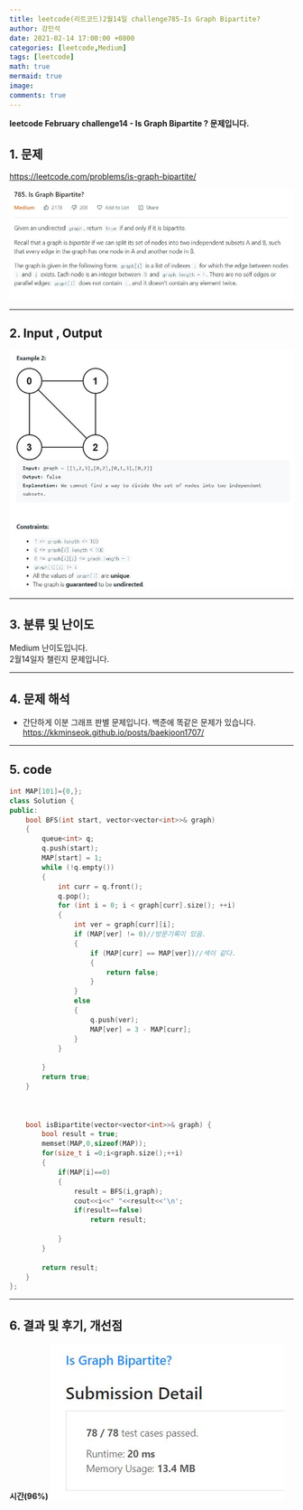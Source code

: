 ```yaml
---
title: leetcode(리트코드)2월14일 challenge785-Is Graph Bipartite?
author: 강민석
date: 2021-02-14 17:00:00 +0800
categories: [leetcode,Medium]
tags: [leetcode]
math: true
mermaid: true
image: 
comments: true
---
```


**leetcode February challenge14 - Is Graph Bipartite ? 문제입니다.**

## 1. 문제
<https://leetcode.com/problems/is-graph-bipartite/>  

![](/assets/img/sample/leetcode/785/Problem.JPG)  

-----  

## 2. Input , Output

![](/assets/img/sample/leetcode/785/input.JPG)  

-----  

## 3. 분류 및 난이도

Medium 난이도입니다.  
2월14일자 챌린지 문제입니다. 

-----  

## 4. 문제 해석

- 간단하게 이분 그래프 판별 문제입니다. 백준에 똑같은 문제가 있습니다.
<https://kkminseok.github.io/posts/baekjoon1707/>


-----  

## 5. code

```c++
int MAP[101]={0,};
class Solution {
public:
    bool BFS(int start, vector<vector<int>>& graph)
    {
        queue<int> q;
        q.push(start);
        MAP[start] = 1;
        while (!q.empty())
        {
            int curr = q.front();
            q.pop();
            for (int i = 0; i < graph[curr].size(); ++i)
            {
                int ver = graph[curr][i];
                if (MAP[ver] != 0)//방문기록이 있음.
                {
                    if (MAP[curr] == MAP[ver])//색이 같다.
                    {
                        return false;
                    }
                }
                else
                {
                    q.push(ver);
                    MAP[ver] = 3 - MAP[curr];
                }
            }

        }
        return true;
    }

    
    
    bool isBipartite(vector<vector<int>>& graph) {
        bool result = true;
        memset(MAP,0,sizeof(MAP));
        for(size_t i =0;i<graph.size();++i)
        {
            if(MAP[i]==0)
            {
                result = BFS(i,graph);
                cout<<i<<" "<<result<<'\n';
                if(result==false)
                    return result;
                
            }
        }
        
        return result;
    }
};
```
-----

## 6. 결과 및 후기, 개선점
  
**시간(96%)**
![](/assets/img/sample/leetcode/785/result.JPG) 

